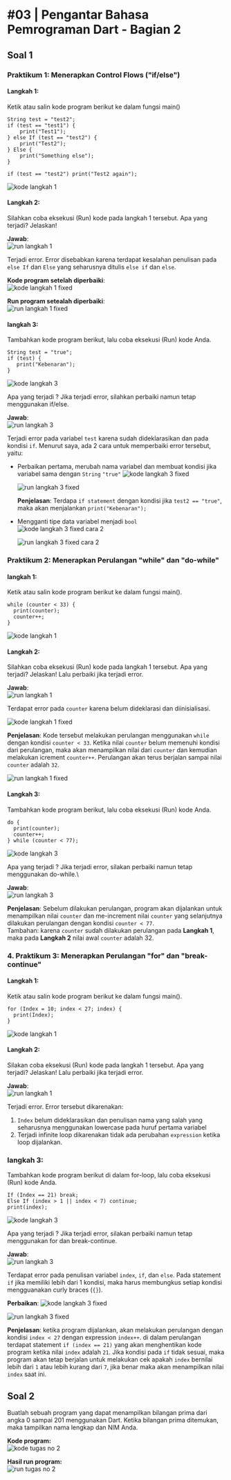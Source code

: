 # **#03 | Pengantar Bahasa Pemrograman Dart - Bagian 2**

## **Soal 1**

### **Praktikum 1: Menerapkan Control Flows ("if/else")**

#### **Langkah 1:**
Ketik atau salin kode program berikut ke dalam fungsi main()

```
String test = "test2";
if (test == "test1") {
    print("Test1");
} else If (test == "test2") {
    print("Test2");
} Else {
    print("Something else");
}

if (test == "test2") print("Test2 again");
```

![kode langkah 1](img/praktikum_1/kode-langkah-1.png)

#### **Langkah 2:**
Silahkan coba eksekusi (Run) kode pada langkah 1 tersebut. Apa yang terjadi? Jelaskan!

**Jawab**:\
![run langkah 1](img/praktikum_1/run-langkah-1.png)

Terjadi error. Error disebabkan karena terdapat kesalahan penulisan pada `else If` dan `Else` yang seharusnya ditulis `else if` dan `else`.

**Kode program setelah diperbaiki**:\
![kode langkah 1 fixed](img/praktikum_1/kode-langkah-1-fixed.png)

**Run program setealah diperbaiki**:\
![run langkah 1 fixed](img/praktikum_1/run-langkah-1-fixed.png)

#### **langkah 3:**
Tambahkan kode program berikut, lalu coba eksekusi (Run) kode Anda.

```
String test = "true";
if (test) {
   print("Kebenaran");
}
```

![kode langkah 3](img/praktikum_1/kode-langkah-3.png)

Apa yang terjadi ? Jika terjadi error, silahkan perbaiki namun tetap menggunakan if/else.

**Jawab**:\
![run langkah 3](img/praktikum_1/run-langkah-3.png)

Terjadi error pada variabel `test` karena sudah dideklarasikan dan pada kondisi `if`. Menurut saya, ada 2 cara untuk memperbaiki error tersebut, yaitu:

- Perbaikan pertama, merubah nama variabel dan membuat kondisi jika variabel sama dengan `String` `"true"`
  ![kode langkah 3 fixed](img/praktikum_1/kode-langkah-3-fixed.png)

  ![run langkah 3 fixed](img/praktikum_1/run-langkah-3-fixed.png)
  
  **Penjelasan**: Terdapa `if statement` dengan kondisi jika `test2 == "true"`, maka akan menjalankan `print("Kebenaran");`
  
- Mengganti tipe data variabel menjadi `bool`\
  ![kode langkah 3 fixed cara 2](img/praktikum_1/kode-langkah-3-fixed-2.png)

  ![run langkah 3 fixed cara 2](img/praktikum_1/run-langkah-3-fixed-2.png)

### **Praktikum 2: Menerapkan Perulangan "while" dan "do-while"**

#### **langkah 1:**
Ketik atau salin kode program berikut ke dalam fungsi main().

```
while (counter < 33) {
  print(counter);
  counter++;
}
```

![kode langkah 1](img/praktikum_2/kode-langkah-1.png)

#### **Langkah 2:**
Silahkan coba eksekusi (Run) kode pada langkah 1 tersebut. Apa yang terjadi? Jelaskan! Lalu perbaiki jika terjadi error.

**Jawab**:\
![run langkah 1](img/praktikum_2/run-langkah-1.png)

Terdapat error pada `counter` karena belum dideklarasi dan diinisialisasi.

![kode langkah 1 fixed](img/praktikum_2/kode-langkah-1-fixed.png)

**Penjelasan**: Kode tersebut melakukan perulangan menggunakan `while` dengan kondisi `counter < 33`. Ketika nilai `counter` belum memenuhi kondisi dari perulangan, maka akan menampilkan nilai dari `counter` dan kemudian melakukan icrement `counter++`. Perulangan akan terus berjalan sampai nilai `counter` adalah `32`.

![run langkah 1 fixed](img/praktikum_2/run-langkah-1-fixed.png)

#### **Langkah 3:**
Tambahkan kode program berikut, lalu coba eksekusi (Run) kode Anda.

```
do {
  print(counter);
  counter++;
} while (counter < 77);
```

![kode langkah 3](img/praktikum_2/kode-langkah-3.png)

Apa yang terjadi ? Jika terjadi error, silakan perbaiki namun tetap menggunakan do-while.\

**Jawab**:\
![run langkah 3](img/praktikum_2/run-langkah-3.png)

**Penjelasan**: Sebelum dilakukan perulangan, program akan dijalankan untuk menampilkan nilai `counter` dan me-increment nilai `counter` yang selanjutnya dilakukan perulangan dengan kondisi `counter < 77`.\
Tambahan: karena `counter` sudah dilakukan perulangan pada **Langkah 1**, maka pada **Langkah 2** nilai awal `counter` adalah 32.

### **4. Praktikum 3: Menerapkan Perulangan "for" dan "break-continue"**

#### **Langkah 1:**
Ketik atau salin kode program berikut ke dalam fungsi main().

```
for (Index = 10; index < 27; index) {
  print(Index);
}
```

![kode langkah 1](img/praktikum_3/kode-langkah-1.png)

#### **Langkah 2:**
Silakan coba eksekusi (Run) kode pada langkah 1 tersebut. Apa yang terjadi? Jelaskan! Lalu perbaiki jika terjadi error.

**Jawab**:\
![run langkah 1](img/praktikum_3/run-langkah-1.png)

Terjadi error. Error tersebut dikarenakan:
1. `Index` belum dideklarasikan dan penulisan nama yang salah yang seharusnya menggunakan lowercase pada huruf pertama variabel
2. Terjadi infinite loop dikarenakan tidak ada perubahan `expression` ketika loop dijalankan.

### **langkah 3:**
Tambahkan kode program berikut di dalam for-loop, lalu coba eksekusi (Run) kode Anda.

```
If (Index == 21) break;
Else If (index > 1 || index < 7) continue;
print(index);
```

![kode langkah 3](img/praktikum_3/kode-langkah-3.png)

Apa yang terjadi ? Jika terjadi error, silakan perbaiki namun tetap menggunakan for dan break-continue.

**Jawab**:\
![run langkah 3](img/praktikum_3/run-langkah-3.png)

Terdapat error pada penulisan variabel `index`, `if`, dan `else`. Pada statement `if` jika memiliki lebih dari 1 kondisi, maka harus membungkus setiap kondisi mengguanakan curly braces (`{}`).

**Perbaikan**:
![kode langkah 3 fixed](img/praktikum_3/kode-langkah-3-fixed.png)

![run langkah 3 fixed](img/praktikum_3/run-langkah-3-fixed.png)

**Penjelasan**: ketika program dijalankan, akan melakukan perulangan dengan kondisi `index < 27` dengan expression `index++`. di dalam perulangan terdapat statement `if (index == 21)` yang akan menghentikan kode program ketika nilai `index` adalah `21`. Jika kondisi pada `if` tidak sesuai, maka program akan tetap berjalan untuk melakukan cek apakah `index` bernilai lebih dari `1` atau lebih kurang dari `7`, jika benar maka akan menampilkan nilai `index` saat ini.

## **Soal 2**
Buatlah sebuah program yang dapat menampilkan bilangan prima dari angka 0 sampai 201 menggunakan Dart. Ketika bilangan prima ditemukan, maka tampilkan nama lengkap dan NIM Anda.

**Kode program:**\
![kode tugas no 2](img/kode-tugas-no-2.png)

**Hasil run program:**\
![run tugas no 2](img/run-tugas-no-2.png)
